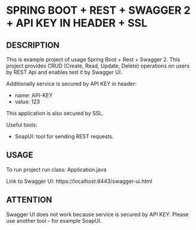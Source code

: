 SPRING BOOT + REST + SWAGGER 2 + API KEY IN HEADER + SSL
========================================================


DESCRIPTION
-----------

This is example project of usage Spring Boot + Rest + Swagger 2. 
This project provides CRUD (Create, Read, Update, Delete) operations on users
by REST Api and enables test it by Swagger UI.

Additionally service is secured by API KEY in header:
- name: API-KEY
- value: 123

This application is also secured by SSL.

Useful tools:
- SoapUI: tool for sending REST requests.
  

USAGE
-----

To run project run class: 
Application.java

Link to Swagger UI:
https://localhost:8443/swagger-ui.html 


ATTENTION
---------

Swagger UI does not work because service is secured by API KEY. 
Please use another tool - for example SoapUI.
